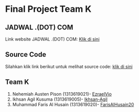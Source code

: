 # Final Project Team K
## JADWAL .(DOT) COM
Link website JADWAL .(DOT) COM: [Klik di sini](http://jadwalku.web.id/)

## Source Code
Silahkan klik link berikut untuk melihat source code: [klik di sini](SourceCodeIMK)

## Team K
1. Nehemiah Austen Pison (1313619021)- [EzraelVio](https://github.com/EzraelVio)
2. Ikhsan Agil Kusuma (1313619005)- [Ikhsan-Agil](https://github.com/Ikhsan-Agil)
3. Muhammad Faris Al Husain (1313619020)- [FarisAlHusain20](https://github.com/FarisAlHusain20)
